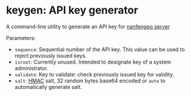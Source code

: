# keygen: API key generator

A command-line utility to generate an API key for [nanfengpo server](../server/)

Parameters:

 * `sequence`: Sequential number of the API key. This value can be used to reject previously issued keys.
 * `isroot`: Currently unused. Intended to designate key of a system administrator.
 * `validate`: Key to validate: check previously issued key for validity.
 * `salt`: [HMAC](https://en.wikipedia.org/wiki/HMAC) salt, 32 random bytes base64 encoded or `auto` to automatically generate salt.
